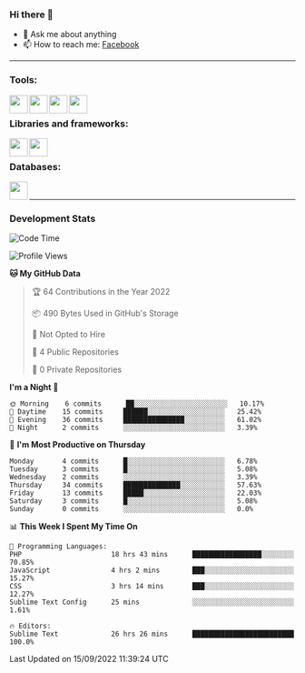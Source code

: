 ### Hi there 👋

<!-- - 🔭 I’m currently working on [huyviet] -->
- 💬 Ask me about anything
- 📫 How to reach me: [Facebook]
<!-- - ⚡ Fun fact: abc -->

---

### Tools:
<img align='left' height="32" width="32" src="https://cdn.jsdelivr.net/npm/simple-icons@4.8.0/icons/phpstorm.svg" />
<img align='left' height="32" width="32" src="https://cdn.jsdelivr.net/npm/simple-icons@4.8.0/icons/sublimetext.svg" />
<img align='left' height="32" width="32" src="https://cdn.jsdelivr.net/npm/simple-icons@4.8.0/icons/laragon.svg" />
<img align='left' height="32" width="32" src="https://cdn.jsdelivr.net/npm/simple-icons@4.8.0/icons/xampp.svg" />
<br>

### Libraries and frameworks:
<img align='left' height="32" width="32" src="https://cdn.jsdelivr.net/npm/simple-icons@4.8.0/icons/laravel.svg" />
<img align='left' height="32" width="32" src="https://cdn.jsdelivr.net/npm/simple-icons@4.8.0/icons/jquery.svg" />
<br>

### Databases:
<img align='left' height="32" width="32" src="https://cdn.jsdelivr.net/npm/simple-icons@4.8.0/icons/mysql.svg" />
<br>

---
### Development Stats
<!--START_SECTION:waka-->
![Code Time](http://img.shields.io/badge/Code%20Time-93%20hrs%2049%20mins-blue)

![Profile Views](http://img.shields.io/badge/Profile%20Views-4-blue)

**🐱 My GitHub Data** 

> 🏆 64 Contributions in the Year 2022
 > 
> 📦 490 Bytes Used in GitHub's Storage 
 > 
> 🚫 Not Opted to Hire
 > 
> 📜 4 Public Repositories 
 > 
> 🔑 0 Private Repositories  
 > 
**I'm a Night 🦉** 

```text
🌞 Morning    6 commits      ██░░░░░░░░░░░░░░░░░░░░░░░   10.17% 
🌆 Daytime    15 commits     ██████░░░░░░░░░░░░░░░░░░░   25.42% 
🌃 Evening    36 commits     ███████████████░░░░░░░░░░   61.02% 
🌙 Night      2 commits      ░░░░░░░░░░░░░░░░░░░░░░░░░   3.39%

```
📅 **I'm Most Productive on Thursday** 

```text
Monday       4 commits      █░░░░░░░░░░░░░░░░░░░░░░░░   6.78% 
Tuesday      3 commits      █░░░░░░░░░░░░░░░░░░░░░░░░   5.08% 
Wednesday    2 commits      ░░░░░░░░░░░░░░░░░░░░░░░░░   3.39% 
Thursday     34 commits     ██████████████░░░░░░░░░░░   57.63% 
Friday       13 commits     █████░░░░░░░░░░░░░░░░░░░░   22.03% 
Saturday     3 commits      █░░░░░░░░░░░░░░░░░░░░░░░░   5.08% 
Sunday       0 commits      ░░░░░░░░░░░░░░░░░░░░░░░░░   0.0%

```


📊 **This Week I Spent My Time On** 

```text
💬 Programming Languages: 
PHP                      18 hrs 43 mins      █████████████████░░░░░░░░   70.85% 
JavaScript               4 hrs 2 mins        ███░░░░░░░░░░░░░░░░░░░░░░   15.27% 
CSS                      3 hrs 14 mins       ███░░░░░░░░░░░░░░░░░░░░░░   12.27% 
Sublime Text Config      25 mins             ░░░░░░░░░░░░░░░░░░░░░░░░░   1.61%

🔥 Editors: 
Sublime Text             26 hrs 26 mins      █████████████████████████   100.0%

```


 Last Updated on 15/09/2022 11:39:24 UTC
<!--END_SECTION:waka-->

[huyviet]: https://huyviet.vn/
[Facebook]: https://www.facebook.com/profile.php?id=100075294702642
